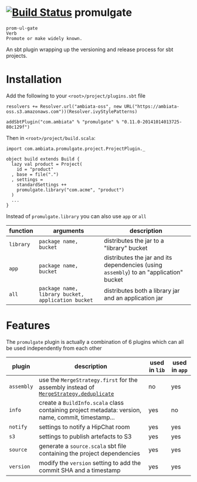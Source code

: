 [![Build Status](https://travis-ci.org/ambiata/promulgate.svg?branch=master)](https://travis-ci.org/ambiata/promulgate)
promulgate
==========

```
prom·ul·gate
Verb
Promote or make widely known.
```

An sbt plugin wrapping up the versioning and release process for sbt
projects.

Installation
============

Add the following to your `<root>/project/plugins.sbt` file
```
resolvers += Resolver.url("ambiata-oss", new URL("https://ambiata-oss.s3.amazonaws.com"))(Resolver.ivyStylePatterns)

addSbtPlugin("com.ambiata" % "promulgate" % "0.11.0-20141014013725-80c129f")
```

Then in `<root>/project/build.scala`:
```
import com.ambiata.promulgate.project.ProjectPlugin._

object build extends Build {
  lazy val product = Project(
    id = "product"
  , base = file(".")
  , settings =
    standardSettings ++
    promulgate.library("com.acme", "product")
  )
  ...
}
```

Instead of `promulgate.library` you can also use `app` or `all`

function  | arguments                            | description
--------- | ------------------------------------ | -----------
`library` | `package name, bucket`               | distributes the jar to a "library" bucket
`app`     | `package name, bucket`               | distributes the jar and its dependencies (using `assembly`) to an "application" bucket 
`all`     | `package name, library bucket, application bucket` | distributes both a library jar and an application jar

Features
========

The `promulgate` plugin is actually a combination of 6 plugins which can all be used independently from each other

plugin          | description                                                | used in `lib` | used in `app`
--------------- | ---------------------------------------------------------- | ------------- | -------------
`assembly`      | use the `MergeStrategy.first` for the assembly instead of [`MergeStrategy.deduplicate`](https://github.com/sbt/sbt-assembly#merge-strategy) | no            | yes 
`info`          | create a  `BuildInfo.scala` class containing project metadata: version, name, commit, timestamp... | yes | no
`notify`        | settings to notify a HipChat room                                      | yes | yes
`s3`            | settings to publish artefacts to S3                                    | yes | yes
`source`        | generate a `source.scala` sbt file containing the project dependencies | yes | yes
`version`       | modify the `version` setting to add the commit SHA and a timestamp     | yes | yes




